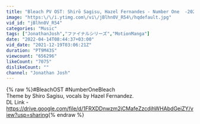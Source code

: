 ```yaml
---
title: "Bleach PV OST: Shirō Sagisu, Hazel Fernandes - Number One  -2022 ver-   Extended"
image: "https:\/\/i.ytimg.com\/vi\/jBlhn0V_R54\/hqdefault.jpg"
vid_id: "jBlhn0V_R54"
categories: "Music"
tags: ["JonathanJosh","ファイナルシリーズ","MotionManga"]
date: "2022-04-14T08:44:37+03:00"
vid_date: "2021-12-19T03:06:21Z"
duration: "PT9M43S"
viewcount: "656296"
likeCount: "7075"
dislikeCount: ""
channel: "Jonathan Josh"
---
```

{% raw %}#BleachOST #NumberOneBleach<br />Theme by Shiro Sagisu, vocals by Hazel Fernandez.<br />DL Link - <a rel="nofollow" target="blank" href="https://drive.google.com/file/d/1FRXDDnwzm2jCMafeZzcdjhWHAbdGeiZY/view?usp=sharing">https://drive.google.com/file/d/1FRXDDnwzm2jCMafeZzcdjhWHAbdGeiZY/view?usp=sharing</a>{% endraw %}

